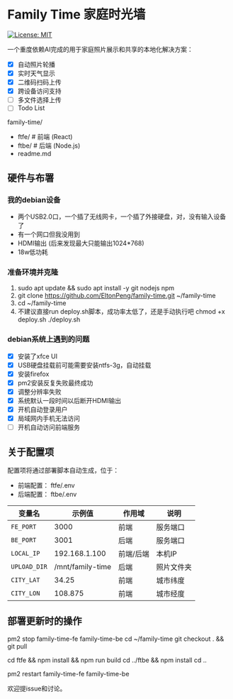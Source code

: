 # Family Time 家庭时光墙

[![License: MIT](https://img.shields.io/badge/License-MIT-yellow.svg)](https://opensource.org/licenses/MIT)

一个重度依赖AI完成的用于家庭照片展示和共享的本地化解决方案：
- [x] 自动照片轮播
- [x] 实时天气显示
- [x] 二维码扫码上传
- [x] 跨设备访问支持
- [ ] 多文件选择上传
- [ ] Todo List

family-time/
- ftfe/    # 前端 (React)
- ftbe/    # 后端 (Node.js)
- readme.md

## 硬件与布署
### 我的debian设备
- 两个USB2.0口，一个插了无线网卡，一个插了外接硬盘，对，没有输入设备了
- 有一个网口但我没用到
- HDMI输出 (后来发现最大只能输出1024*768)
- 18w低功耗

### 准备环境并克隆
1. sudo apt update && sudo apt install -y git nodejs npm
2. git clone https://github.com/EltonPeng/family-time.git ~/family-time
3. cd ~/family-time
4. 不建议直接run deploy.sh脚本，成功率太低了，还是手动执行吧
chmod +x deploy.sh
./deploy.sh

### debian系统上遇到的问题
- [x] 安装了xfce UI
- [x] USB硬盘挂载前可能需要安装ntfs-3g，自动挂载
- [x] 安装firefox
- [x] pm2安装反复失败最终成功
- [x] 调整分辨率失败
- [x] 系统默认一段时间以后断开HDMI输出
- [x] 开机自动登录用户
- [x] 局域网内手机无法访问
- [ ] 开机自动访问前端服务

## 关于配置项
配置项将通过部署脚本自动生成，位于：
- 前端配置： ftfe/.env
- 后端配置： ftbe/.env

| 变量名 | 示例值 | 作用域 | 说明 |
|--------|--------|--------|--------|
| `FE_PORT` | 3000 | 前端 | 服务端口 |
| `BE_PORT` | 3001 | 后端 | 服务端口 |
| `LOCAL_IP` | 192.168.1.100 | 前端/后端 | 本机IP |
| `UPLOAD_DIR` | /mnt/family-time | 后端 | 照片文件夹 |
| `CITY_LAT` | 34.25 | 前端 | 城市纬度 |
| `CITY_LON` | 108.875 | 前端 | 城市经度 |

## 部署更新时的操作
pm2 stop family-time-fe family-time-be
cd ~/family-time
git checkout . && git pull

cd ftfe && npm install && npm run build
cd ../ftbe && npm install
cd ..

pm2 restart family-time-fe family-time-be

欢迎提issue和讨论。
